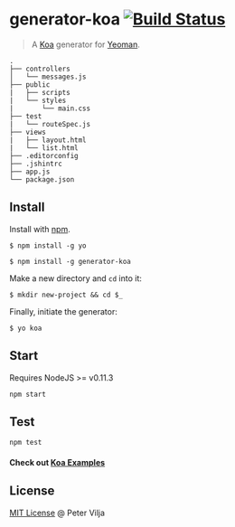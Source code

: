 # generator-koa [![Build Status](https://secure.travis-ci.org/peter-vilja/generator-koa.png?branch=master)](https://travis-ci.org/peter-vilja/generator-koa)

> A [Koa](http://koajs.com) generator for [Yeoman](http://yeoman.io).

    .
    ├── controllers
    │   └── messages.js
    ├── public
    |   ├── scripts
    |   └── styles
    |       └── main.css    
    ├── test
    |   └── routeSpec.js
    ├── views
    |   ├── layout.html
    |   └── list.html
    ├── .editorconfig
    ├── .jshintrc
    ├── app.js
    └── package.json
  
## Install

Install with [npm](https://npmjs.org).

```
$ npm install -g yo
```

```
$ npm install -g generator-koa
```

Make a new directory and ```cd``` into it:

```
$ mkdir new-project && cd $_
```

Finally, initiate the generator:

```
$ yo koa
```

## Start

Requires NodeJS >= v0.11.3

```
npm start
```

## Test

```
npm test
```

#### Check out [Koa Examples](https://github.com/koajs/examples/)

## License

[MIT License](http://en.wikipedia.org/wiki/MIT_License) @ Peter Vilja
